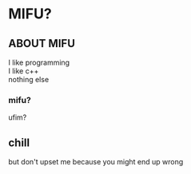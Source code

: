 # MIFU? #
## ABOUT MIFU ##
I like programming<br>
I like c++<br>
nothing else

### mifu? ###
ufim?

## chill ##
but don't upset me because you might end up wrong
